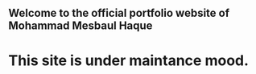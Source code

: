 ## Welcome to the official portfolio website of Mohammad Mesbaul Haque


# This site is under maintance mood. 
